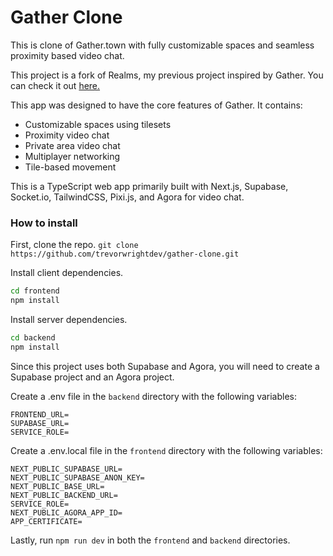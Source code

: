 # Gather Clone

This is clone of Gather.town with fully customizable spaces and seamless proximity based video chat.

This project is a fork of Realms, my previous project inspired by Gather. You can check it out [here.](https://github.com/trevorwrightdev/realms)

This app was designed to have the core features of Gather. It contains:

- Customizable spaces using tilesets
- Proximity video chat
- Private area video chat 
- Multiplayer networking
- Tile-based movement

This is a TypeScript web app primarily built with Next.js, Supabase, Socket.io, TailwindCSS, Pixi.js, and Agora for video chat. 

### How to install

First, clone the repo.
`git clone https://github.com/trevorwrightdev/gather-clone.git`

Install client dependencies.
```bash
cd frontend
npm install
```

Install server dependencies.
```bash
cd backend
npm install
```

Since this project uses both Supabase and Agora, you will need to create a Supabase project and an Agora project.

Create a .env file in the `backend` directory with the following variables:
```
FRONTEND_URL=
SUPABASE_URL=
SERVICE_ROLE=
```

Create a .env.local file in the `frontend` directory with the following variables:
```
NEXT_PUBLIC_SUPABASE_URL=
NEXT_PUBLIC_SUPABASE_ANON_KEY=
NEXT_PUBLIC_BASE_URL=
NEXT_PUBLIC_BACKEND_URL=
SERVICE_ROLE=
NEXT_PUBLIC_AGORA_APP_ID=
APP_CERTIFICATE=
```

Lastly, run `npm run dev` in both the `frontend` and `backend` directories.
